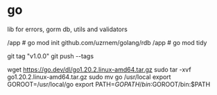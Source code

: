# go

lib for errors, gorm db, utils and validators


/app # go mod init github.com/uzrnem/golang/rdb
/app # go mod tidy

git tag "v1.0.0"
git push --tags


wget  https://go.dev/dl/go1.20.2.linux-amd64.tar.gz
sudo tar -xvf go1.20.2.linux-amd64.tar.gz
sudo mv go /usr/local
export GOROOT=/usr/local/go
export PATH=$GOPATH/bin:$GOROOT/bin:$PATH
